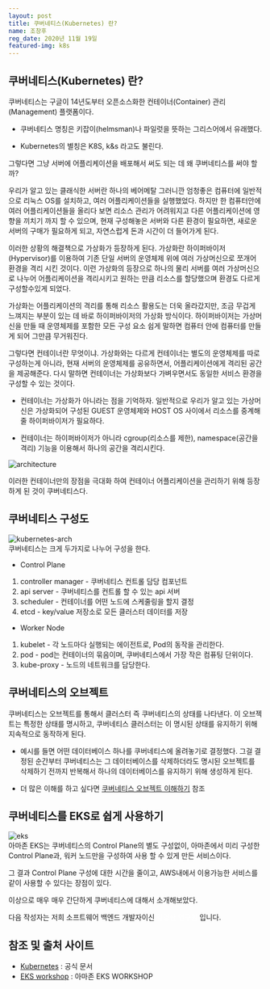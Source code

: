 ```yaml
---
layout: post
title: 쿠버네티스(Kubernetes) 란?
name: 조창후
reg_date: 2020년 11월 19일
featured-img: k8s
---
```

## 쿠버네티스(Kubernetes) 란?
쿠버네티스는 구글이 14년도부터 오픈소스화한 컨테이너(Container) 관리(Management) 플랫폼이다.
- 쿠버네티스 명칭은 키잡이(helmsman)나 파일럿을 뜻하는 그리스어에서 유래했다.  

- Kubernetes의 별칭은 K8S, k&s 라고도 불린다.  

그렇다면 그냥 서버에 어플리케이션을 배포해서 써도 되는 데 왜 쿠버네티스를 써야 할까?

우리가 알고 있는 클래식한 서버란 하나의 베어메탈 그러니깐 엄청좋은 컴퓨터에 일반적으로 리눅스 OS를 설치하고, 여러 어플리케이션들을 실행했었다. 하지만 한 컴퓨터안에 여러 어플리케이션들을 올리다 보면 리소스 관리가 어려워지고 다른 어플리케이션에 영향을 끼치기 까지 할 수 있으며, 현재 구성해놓은 서버와 다른 환경이 필요하면, 새로운 서버의 구매가 필요하게 되고, 자연스럽게 돈과 시간이 더 들어가게 된다.

이러한 상황의 해결책으로 가상화가 등장하게 된다. 가상화란 하이퍼바이저(Hypervisor)를 이용하여 기존 단일 서버의 운영체제 위에 여러 가상머신으로 쪼개어 환경을 격리 시킨 것이다. 이런 가상화의 등장으로 하나의 물리 서버를 여러 가상머신으로 나누어 어플리케이션을 격리시키고 원하는 만큼 리소스를 할당했으며 환경도 다르게 구성할수있게 되었다.

가상화는 어플리케이션의 격리를 통해 리소스 활용도는 더욱 올라갔지만, 조금 무겁게 느껴지는 부분이 있는 데 바로 하이퍼바이저의 가상화 방식이다. 하이퍼바이저는 가상머신을 만들 때 운영체제를 포함한 모든 구성 요소 쉽게 말하면 컴퓨터 안에 컴퓨터를 만들게 되어 그만큼 무거워진다.

그렇다면 컨테이너란 무엇이냐. 가상화와는 다르게 컨테이너는 별도의 운영체제를 따로 구성하는게 아니라, 현재 서버의 운영체제를 공유하면서, 어플리케이션에게 격리된 공간을 제공해준다. 다시 말하면 컨테이너는 가상화보다 가벼우면서도 동일한 서비스 환경을 구성할 수 있는 것이다.
- 컨테이너는 가상화가 아니라는 점을 기억하자. 일반적으로 우리가 알고 있는 가상머신은 가상화되어 구성된 GUEST 운영체제와 HOST OS 사이에서 리소스를 중계해줄 하이퍼바이저가 필요하다.  

- 컨테이너는 하이퍼바이저가 아니라 cgroup(리소스를 제한), namespace(공간을 격리) 기능을 이용해서 하나의 공간을 격리시킨다.

![architecture](https://d33wubrfki0l68.cloudfront.net/26a177ede4d7b032362289c6fccd448fc4a91174/eb693/images/docs/container_evolution.svg)

이러한 컨테이너만의 장점을 극대화 하여 컨테이너 어플리케이션을 관리하기 위해 등장하게 된 것이 쿠버네티스다.

## 쿠버네티스 구성도
![kubernetes-arch](https://upload.wikimedia.org/wikipedia/commons/b/be/Kubernetes.png)  
쿠버네티스는 크게 두가지로 나누어 구성을 한다.
- Control Plane
1. controller manager - 쿠버네티스 컨트롤 담당 컴포넌트
2. api server - 쿠버네티스를 컨트롤 할 수 있는 api 서버
3. scheduler - 컨테이너를 어떤 노드에 스케줄링을 할지 결정
4. etcd - key/value 저장소로 모든 클러스터 데이터를 저장

- Worker Node
1. kubelet - 각 노드마다 실행되는 에이전트로, Pod의 동작을 관리한다.
2. pod - pod는 컨테이너의 묶음이며, 쿠버네티스에서 가장 작은 컴퓨팅 단위이다.
3. kube-proxy - 노드의 네트워크를 담당한다.

## 쿠버네티스의 오브젝트
쿠버네티스는 오브젝트를 통해서 클러스터 즉 쿠버네티스의 상태를 나타낸다. 이 오브젝트는 특정한 상태를 명시하고, 쿠버네티스 클러스터는 이 명시된 상태를 유지하기 위해 지속적으로 동작하게 된다.
- 예시를 들면 어떤 데이터베이스 하나를 쿠버네티스에 올려놓기로 결정했다. 그걸 결정된 순간부터 쿠버네티스는 그 데이터베이스를 삭제하더라도 명시된 오브젝트를 삭제하기 전까지 반복해서 하나의 데이터베이스를 유지하기 위해 생성하게 된다.

- 더 많은 이해를 하고 싶다면 [쿠버네티스 오브젝트 이해하기](https://kubernetes.io/ko/docs/concepts/overview/working-with-objects/kubernetes-objects/) 참조

## 쿠버네티스를 EKS로 쉽게 사용하기
![eks](https://www.eksworkshop.com/images/introduction/eks-high-level.svg)  
아마존 EKS는 쿠버네티스의 Control Plane의 별도 구성없이, 아마존에서 미리 구성한 Control Plane과, 워커 노드만을 구성하여 사용 할 수 있게 만든 서비스이다.

그 결과 Control Plane 구성에 대한 시간을 줄이고, AWS내에서 이용가능한 서비스를 같이 사용할 수 있다는 장점이 있다.

이상으로 매우 매우 간단하게 쿠버네티스에 대해서 소개해보았다.

다음 작성자는 저희 소프트웨어 백엔드 개발자이신 <font color='#FFFFFF'>김영한 연구원</font> 입니다.

## 참조 및 출처 사이트
- [Kubernetes](https://kubernetes.io/) : 공식 문서
- [EKS workshop](https://www.eksworkshop.com/) : 아마존 EKS WORKSHOP
